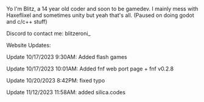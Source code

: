 Yo I'm Blitz, a 14 year old coder and soon to be gamedev. I mainly mess with Haxeflixel and sometimes unity but yeah that's all. (Paused on doing godot and c/c++ stuff)

Discord to contact me: blitzeroni_

Website Updates:

Update 10/17/2023 9:30AM: Added flash games

Update 10/17/2023 10:01AM: Added fnf web port page + fnf v0.2.8

Update 10/20/2023 8:42PM: fixed typo

Update 11/12/2023 11:58AM: added silica.codes
